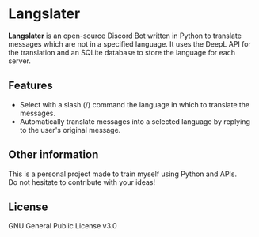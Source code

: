 # Langslater

**Langslater** is an open-source Discord Bot written in Python to translate messages which are not in a specified language. It uses the DeepL API for the translation and an SQLite database to store the language for each server.


## Features

* Select with a slash (/) command the language in which to translate the messages.
* Automatically translate messages into a selected language by replying to the user's original message.


## Other information

This is a personal project made to train myself using Python and APIs. \
Do not hesitate to contribute with your ideas!


## License

GNU General Public License v3.0
